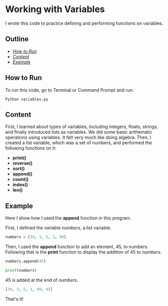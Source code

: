 

# Working with Variables

I wrote this code to practice defining and performing functions on variables. 

## Outline
- [_How to Run_](how-to-run)
- [_Content_](Content)
- [_Example_](Example)

## How to Run

To run this code, go to Terminal or Command Prompt and run:

```
Python variables.py
```

## Content

First, I learned about types of variables, including integers, floats, strings, and finally introduced lists as variables. We did some basic arithematic operations using variables. It felt very much like doing algebra.
Then, I created a list variable, which was a set of numbers, and performed the following functions on it:

- **print()**
- **reverse()**
- **sort()**
- **append()**
- **count()**
- **index()**
- **len()**

## Example 

Here I show how I used the **append** function in this program.

First, I defined the variable _numbers_, a list variable.

```Python
numbers = [34, 3, 5, 1, 49]
```

Then, I used the **append** function to add an element, 45, to numbers. Following that is the **print** function to display the addition of 45 to _numbers_.

```Python
numbers.append(45)

print(numbers)
```
45 is added at the end of _numbers_.

```Python
[34, 3, 5, 1, 49, 45]
```


That's it!



